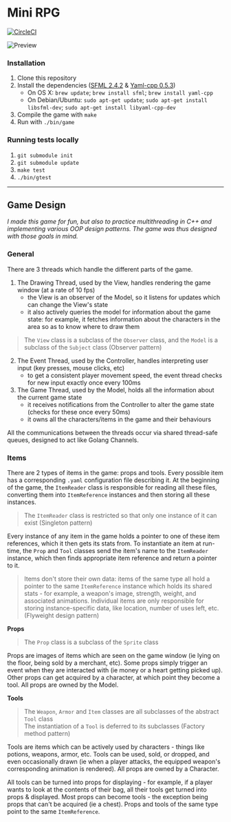 # Mini RPG
[![CircleCI](https://circleci.com/gh/ISauve/Mini_RPG.png?style=shield&circle-token=774174d09b31158629a5abf5e26d5f8bd70f62e8)](https://circleci.com/gh/ISauve/Mini_RPG)

![Preview](preview.gif?raw=true)

### Installation
1. Clone this repository
2. Install the dependencies ([SFML 2.4.2](https://www.sfml-dev.org/download/sfml/2.4.2/) & [Yaml-cpp 0.5.3](https://github.com/jbeder/yaml-cpp/releases/tag/release-0.5.3))
    - On OS X:  `brew update`; `brew install sfml`; `brew install yaml-cpp`
    - On Debian/Ubuntu: `sudo apt-get update`; `sudo apt-get install libsfml-dev`; `sudo apt-get install libyaml-cpp-dev`
3. Compile the game with `make`
4. Run with `./bin/game`

### Running tests locally
1. `git submodule init`
2. `git submodule update`
3. `make test`
4. `./bin/gtest`

---

## Game Design

_I made this game for fun, but also to practice multithreading in C++ and implementing various OOP design patterns. 
The game was thus designed with those goals in mind._

### General

There are 3 threads which handle the different parts of the game.  
1. The Drawing Thread, used by the View, handles rendering the game window (at a rate of 10 fps)  
    - the View is an observer of the Model, so it listens for updates which can change the View's state
    - it also actively queries the model for information about the game state: for example, it fetches information about 
      the characters in the area so as to know where to draw them
    
> The `View` class is a subclass of the `Observer` class, and the `Model` is a subclass of the `Subject` class 
  (Observer pattern)
    
2. The Event Thread, used by the Controller, handles interpreting user input (key presses, mouse clicks, etc)
    - to get a consistent player movement speed, the event thread checks for new input exactly once every 100ms
3. The Game Thread, used by the Model, holds all the information about the current game state
    - it receives notifications from the Controller to alter the game state (checks for these once every 50ms)
    - it owns all the characters/items in the game and their behaviours

All the communications between the threads occur via shared thread-safe queues, designed to 
act like Golang Channels.

### Items

There are 2 types of items in the game: props and tools. Every possible item has a corresponding 
`.yaml` configuration file describing it. At the beginning of the game, the `ItemReader` class is responsible
for reading all these files, converting them into `ItemReference` instances and then storing all these instances.

> The `ItemReader` class is restricted so that only one instance of it can exist (Singleton pattern)

Every instance of any item in the game holds a pointer to one of these item references, 
which it then gets its stats from. To instantiate an item at run-time, the `Prop` and `Tool` classes send the item's name
to the `ItemReader` instance, which then finds appropriate item reference and return a pointer to it.

> Items don't store their own data: items of the same type all hold a pointer to the same `ItemReference` instance which
 holds its shared stats - for example, a weapon's image, strength, weight, and associated animations. Individual items 
 are only responsible for storing instance-specific data, like location, number of uses left, etc. (Flyweight design pattern)

**Props**
> The `Prop` class is a subclass of the `Sprite` class

Props are images of items which are seen on the game window (ie lying on the floor, being sold by a merchant, etc).
Some props simply trigger an event when they are interacted with (ie money or a heart getting picked up). Other
props can get acquired by a character, at which point they become a tool. All props are owned by the Model.

**Tools**
> The `Weapon`, `Armor` and `Item` classes are all subclasses of the abstract `Tool` class  
> The instantiation of a `Tool` is deferred to its subclasses (Factory method pattern)

Tools are items which can be actively used by characters - things like potions, weapons, armor, etc.
Tools can be used, sold, or dropped, and even occasionally drawn (ie when a player attacks, the equipped weapon's corresponding animation is rendered). All props are owned by a Character.

All tools can be turned into props for displaying - for example, if a player wants to look at the contents of their bag,
all their tools get turned into props & displayed. Most props can become tools - the exception being props that can't be 
acquired (ie a chest). Props and tools of the same type point to the same `ItemReference`.

